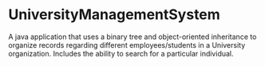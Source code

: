 # UniversityManagementSystem
A java application that uses a binary tree and object-oriented inheritance  to organize records regarding different employees/students in a University organization. Includes the ability to search for a particular individual.
